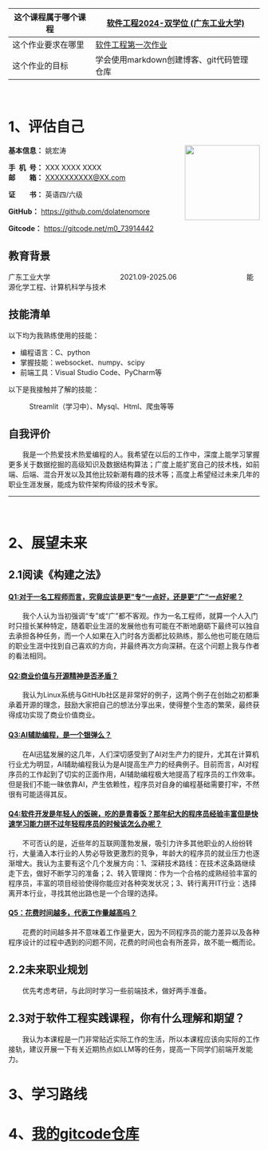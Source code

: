 |这个课程属于哪个课程 | [软件工程2024-双学位 (广东工业大学)](https://edu.cnblogs.com/campus/gdgy/SoftwareEngineering2024-dualdegree)|
|-- |-- |
|这个作业要求在哪里 |[软件工程第一次作业](https://edu.cnblogs.com/campus/gdgy/SoftwareEngineering2024-dualdegree/homework/13146) |
|这个作业的目标 |学会使用markdown创建博客、git代码管理仓库 |
<br/>

# 1、评估自己

<div style="float:right">
    <img src="https://profile-avatar.csdnimg.cn/9a8d976656f049b4add16019eab0a5ed_m0_73914442.jpg!1" width="150">
</div>

**基本信息：** 姚宏涛 &emsp;&emsp;&emsp;&emsp;&emsp;&emsp;&emsp;&emsp;

**手&ensp;机&ensp;号：** XXX XXXX XXXX&emsp;&emsp;&emsp;&emsp;&emsp;&emsp;&emsp;&emsp;&emsp;**邮&emsp;&emsp;箱：** XXXXXXXXXX@XX.com

**证&emsp;&emsp;书：** 英语四/六级&emsp;&emsp;&emsp;&emsp;&ensp;

**GitHub：**  https://github.com/dolatenomore

**Gitcode：** https://gitcode.net/m0_73914442


## 教育背景

广东工业大学&emsp;&emsp;&emsp;&emsp;&emsp;&emsp;&emsp;&emsp;&emsp;&emsp;2021.09-2025.06&emsp;&emsp;&emsp;&emsp;&emsp;&emsp;&emsp;&emsp;&emsp;&emsp;能源化学工程、计算机科学与技术

## 技能清单

以下均为我熟练使用的技能：

- 编程语言：C、python
- 掌握技能：websocket、numpy、scipy
- 前端工具：Visual Studio Code、PyCharm等

以下是我接触并了解的技能：

&emsp;&emsp;&emsp;Streamlit（学习中）、Mysql、Html、爬虫等等


## 自我评价

&emsp;&emsp;我是一个热爱技术热爱编程的人。我希望在以后的工作中，深度上能学习掌握更多关于数据挖掘的高级知识及数据结构算法；广度上能扩宽自己的技术栈，如前端、后端、混合开发以及其他比较新潮有趣的技术等；高度上希望经过未来几年的职业生涯发展，能成为软件架构师级的技术专家。
***
<br/>

# 2、展望未来

## 2.1阅读《构建之法》

#### [Q1:对于一名工程师而言，究竟应该是更”专“一点好，还是更”广“一点好呢？](https://bbs.csdn.net/topics/600466018)

&emsp;&emsp;我个人认为当初强调“专”或“广”都不客观。作为一名工程师，就算一个人入门时只擅长某种特定，随着职业生涯的发展他也有可能在不断地磨砺下最终可以独自去承担各种任务，而一个人如果在入门时各方面都比较熟练，那么他也可能在随后的职业生涯中找到自己喜欢的方向，并最终再次方向深耕。在这个问题上我与作者的看法相同。

#### [Q2:商业价值与开源精神是否矛盾？](https://bbs.csdn.net/topics/600465926)

&emsp;&emsp;我认为Linux系统与GitHUb社区是非常好的例子，这两个例子在创始之初都秉承着开源的理念，鼓励大家把自己的想法分享出来，使得整个生态的繁荣，最终获得成功实现了商业价值商业。

#### [Q3:AI辅助编程，是一个银弹么？](https://bbs.csdn.net/topics/613836734)

&emsp;&emsp;在AI迅猛发展的这几年，人们深切感受到了AI对生产力的提升，尤其在计算机行业尤为明显，AI辅助编程我认为是AI提高生产力的经典例子。目前而言，AI对程序员的工作起到了切实的正面作用，AI辅助编程极大地提高了程序员的工作效率。但是我们不能一昧依靠AI，产生依赖性，程序员对自身的编程基础需要打牢，不然很有可能适得其反。

#### [Q4:软件开发是年轻人的饭碗，吃的是青春饭？那年纪大的程序员经验丰富但是快速学习能力拼不过年轻程序员的时候该怎么办呢？](https://bbs.csdn.net/topics/605551192)

&emsp;&emsp;不可否认的是，近些年的互联网蓬勃发展，吸引力许多其他职业的人纷纷转行，大量涌入本行业的人势必导致更激烈的竞争，年龄大的程序员的就业压力也逐渐增大。我认为主要有这个几个发展方向：1、深耕技术路线：在技术这条路继续走下去，做好不断学习的准备；2、转入管理岗：作为一个合格的成熟经验丰富的程序员，丰富的项目经验使得你能应对各种突发状况；3、转行离开IT行业：选择离开本行业，寻找其他出路也是一个合理的选择。

#### [Q5：花费时间越多，代表工作量越高吗？](https://bbs.csdn.net/topics/600462046)

&emsp;&emsp;花费的时间越多并不意味着工作量更大，因为不同程序员的能力差异以及各种程序设计的过程中遇到的问题不同，花费的时间也会有所差异，故不能一概而论。

## 2.2未来职业规划

&emsp;&emsp;优先考虑考研，与此同时学习一些前端技术，做好两手准备。

## 2.3对于软件工程实践课程，你有什么理解和期望？

&emsp;&emsp;我认为本课程是一门非常贴近实际工作的生活，所以本课程应该向实际的工作接轨，建议开展一下有关近期热点如LLM等的任务，提高一下同学们前端开发能力。

# 3、学习路线

# 4、[我的gitcode仓库](https://gitcode.net/m0_73914442/3121002028/-/tree/%E7%AC%AC%E4%B8%80%E6%AC%A1%E4%BD%9C%E4%B8%9A)
